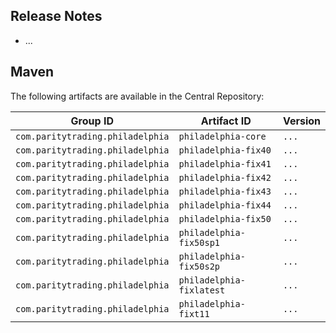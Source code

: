 ## Release Notes

- ...

## Maven

The following artifacts are available in the Central Repository:

Group ID                         | Artifact ID              | Version
---------------------------------|--------------------------|--------
`com.paritytrading.philadelphia` | `philadelphia-core`      | `...`
`com.paritytrading.philadelphia` | `philadelphia-fix40`     | `...`
`com.paritytrading.philadelphia` | `philadelphia-fix41`     | `...`
`com.paritytrading.philadelphia` | `philadelphia-fix42`     | `...`
`com.paritytrading.philadelphia` | `philadelphia-fix43`     | `...`
`com.paritytrading.philadelphia` | `philadelphia-fix44`     | `...`
`com.paritytrading.philadelphia` | `philadelphia-fix50`     | `...`
`com.paritytrading.philadelphia` | `philadelphia-fix50sp1`  | `...`
`com.paritytrading.philadelphia` | `philadelphia-fix50s2p`  | `...`
`com.paritytrading.philadelphia` | `philadelphia-fixlatest` | `...`
`com.paritytrading.philadelphia` | `philadelphia-fixt11`    | `...`
